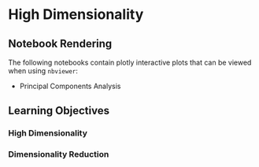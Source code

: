 # High Dimensionality

## Notebook Rendering
The following notebooks contain plotly interactive plots that can be viewed when using `nbviewer`:
* Principal Components Analysis

## Learning Objectives

### High Dimensionality

### Dimensionality Reduction